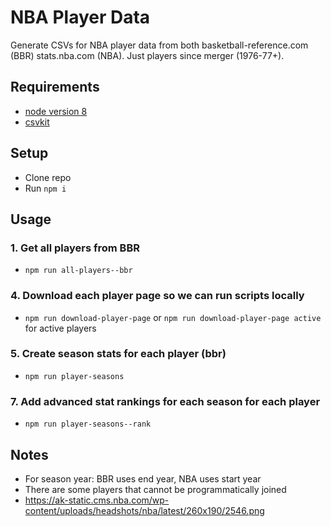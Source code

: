 # NBA Player Data

Generate CSVs for NBA player data from both basketball-reference.com (BBR) stats.nba.com (NBA). Just players since merger (1976-77+).

## Requirements

- [node version 8](https://nodejs.org/)
- [csvkit](https://csvkit.readthedocs.io/en/1.0.2/)

## Setup

- Clone repo
- Run `npm i`

## Usage

### 1. Get all players from BBR

- `npm run all-players--bbr`

<!-- ### 2. Get all players from NBA
* `npm run all-players--nba` -->

<!-- ### 3. Join NBA and BBR
* `npm run all-players--joined` -->

### 4. Download each player page so we can run scripts locally

- `npm run download-player-page` or `npm run download-player-page active` for active players

### 5. Create season stats for each player (bbr)

- `npm run player-seasons`

<!-- ### 6. Create season stats for each player (nba)
* `npm run nba-seasons-adv` -->

### 7. Add advanced stat rankings for each season for each player

- `npm run player-seasons--rank`

## Notes

- For season year: BBR uses end year, NBA uses start year
- There are some players that cannot be programmatically joined
- https://ak-static.cms.nba.com/wp-content/uploads/headshots/nba/latest/260x190/2546.png
